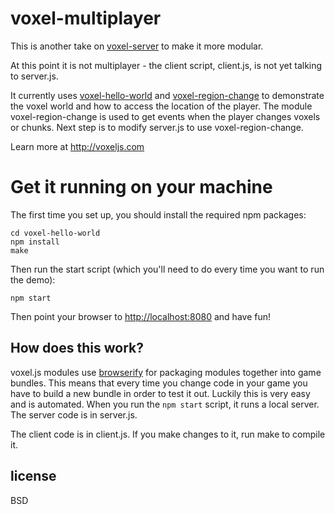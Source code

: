 # voxel-multiplayer

This is another take on [voxel-server](https://github.com/maxogden/voxel-server) to make it more modular.

At this point it is not multiplayer - the client script, client.js, is not yet talking to server.js.

It currently uses [voxel-hello-world](https://github.com/maxogden/voxel-hello-world) and [voxel-region-change](https://github.com/maxogden/voxel-region-change) to demonstrate the voxel world and how to access the location of the player. The module voxel-region-change is used to get events when the player changes voxels or chunks. Next step is to modify server.js to use voxel-region-change.

Learn more at http://voxeljs.com

# Get it running on your machine

The first time you set up, you should install the required npm packages:

```
cd voxel-hello-world
npm install
make
```

Then run the start script (which you'll need to do every time you want to run the demo):

```
npm start
```

Then point your browser to [http://localhost:8080](http://localhost:8080) and have fun!

## How does this work?

voxel.js modules use [browserify](http://browserify.org) for packaging modules together into game bundles. This means that every time you change code in your game you have to build a new bundle in order to test it out. Luckily this is very easy and is automated. When you run the `npm start` script, it runs a local server. The server code is in server.js.

The client code is in client.js. If you make changes to it, run make to compile it.

## license

BSD
